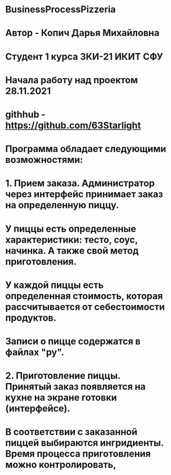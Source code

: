 # BusinessProcessPizzeria
# Автор - Копич Дарья Михайловна
# Студент 1 курса ЗКИ-21 ИКИТ СФУ
# Начала работу над проектом 28.11.2021
# githhub - https://github.com/63Starlight
# Программа обладает следующими возможностями:
# 1. Прием заказа. Администратор через интерфейс принимает заказ на определенную пиццу. 
# У пиццы есть определенные характеристики: тесто, соус, начинка. А также свой метод приготовления.
# У каждой пиццы есть определенная стоимость, которая рассчитывается от себестоимости продуктов.
# Записи о пицце содержатся в файлах "ру".
#
# 2. Приготовление пиццы. Принятый заказ появляется на кухне на экране готовки (интерфейсе). 
# В соответствии с заказанной пиццей выбираются ингридиенты. Время процесса приготовления можно контролировать,
# 
